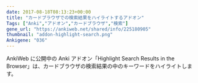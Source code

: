 ```yaml
---
date: 2017-08-18T08:13:23+00:00
title: "カードブラウザでの検索結果をハイライトするアドオン"
Tags: ["Anki","アドオン","カードブラウザ","検索"]
gene_url: "https://ankiweb.net/shared/info/225180905"
thumbnail: "addon-highlight-search.png"
Ankigene: "036"
---
```

AnkiWeb に公開中の Anki アドオン「Highlight Search Results in the Browser」は、カードブラウザの検索結果の中のキーワードをハイライトします。

